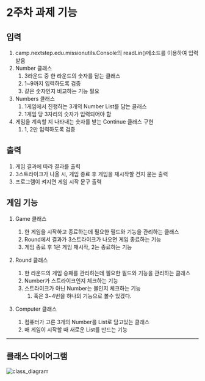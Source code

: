 # 2주차 과제 기능


## 입력
1. camp.nextstep.edu.missionutils.Console의 readLin()메소드를 이용하여 입력 받음
2. Number 클래스
   1. 3라운드 중 한 라운드의 숫자를 담는 클래스 
   2. 1~9까지 입력하도록 검증
   3. 같은 숫자인지 비교하는 기능 필요
3. Numbers 클래스
   1. 1게임에서 진행하는 3개의 Number List를 담는 클래스
   2. 1게임 당 3자리의 숫자가 입력되어야 함
4. 게임을 계속할 지 나타내는 숫자를 받는 Continue 클래스 구현
   1. 1, 2만 입력하도록 검증

## 출력
1. 게임 결과에 따라 결과를 출력
2. 3스트라이크가 나올 시, 게임 종료 후 게임을 재시작할 건지 묻는 출력
3. 프로그램이 켜지면 게임 시작 문구 출력

## 게임 기능
1. Game 클래스
   1. 한 게임을 시작하고 종료하는데 필요한 필드와 기능을 관리하는 클래스
   2. Round에서 결과가 3스트라이크가 나오면 게임 종료하는 기능
   3. 게임 종료 후 1은 게임 재시작, 2는 종료하는 기능

2. Round 클래스
   1. 한 라운드의 게임 승패를 관리하는데 필요한 필드와 기능을 관리하는 클래스
   2. Number가 스트라이크인지 체크하는 기능
   3. 스트라이크가 아닌 Number는 볼인지 체크하는 기능
      1. 혹은 3~4번을 하나의 기능으로 볼수 있겠다.

3. Computer 클래스
   1. 컴퓨터가 고른 3개의 Number를 List로 담고있는 클래스
   2. 매 게임이 시작할 때 새로운 List를 만드는 기능

---
## 클래스 다이어그램
![class_diagram](https://user-images.githubusercontent.com/79090478/200528976-36341644-b140-4d23-a46d-28c6c2e3f68a.png)
